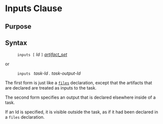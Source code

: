 # Inputs Clause

## Purpose

## Syntax

<dl>
<dd><code>inputs [</code> <i>Id</i> <code>]</code> <i><a href="artifact_set.md">artifact_set</a></i></dd>
</dl>
or
<dl>
<dd><code>inputs </code> <i>task-Id . task-output-Id</i></dd>
</dl>

The first form is just like a <code><a href="files_decl.md">files</a></code>
declaration, except that the artifacts that are declared are treated as inputs
to the task.

The second form specifies an output that is declared elsewhere inside of a task.

If an Id is specified, it is visible outside the task, as if it had been declared
in a <code>files</code> declaration.
